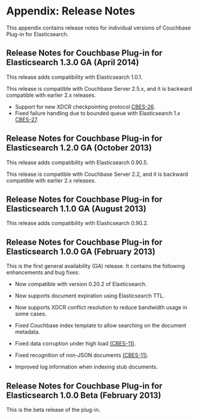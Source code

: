 # Appendix: Release Notes

This appendix contains release notes for individual versions of Couchbase Plug-in for Elasticsearch.


<a id="elastic-relnotes-1.3.0"></a>
## Release Notes for Couchbase Plug-in for Elasticsearch 1.3.0 GA (April 2014)

This release adds compatibility with Elasticsearch 1.0.1.

This release is compatible with Couchbase Server 2.5.x, and it is backward compatible with earlier 2.x releases. 

* Support for new XDCR checkpointing protocol [CBES-26](https://www.couchbase.com/issues/browse/CBES-26).
* Fixed failure handling due to bounded queue with Elasticsearch 1.x [CBES-27](https://www.couchbase.com/issues/browse/CBES-27).


<a id="elastic-relnotes-1.2.0"></a>

## Release Notes for Couchbase Plug-in for Elasticsearch 1.2.0 GA (October 2013)

This release adds compatibility with Elasticsearch 0.90.5.

This release is compatible with Couchbase Server 2.2, and it is backward compatible with earlier 2.x releases.


<a id="elastic-relnotes-1.1.0"></a>

## Release Notes for Couchbase Plug-in for Elasticsearch 1.1.0 GA (August 2013)

This release adds compatibility with Elasticsearch 0.90.2.

<a id="elastic-relnotes-1.0.0"></a>

## Release Notes for Couchbase Plug-in for Elasticsearch 1.0.0 GA (February 2013)

This is the first general availability (GA) release. It contains the following
enhancements and bug fixes:

 * Now compatible with version 0.20.2 of Elasticsearch.

 * Now supports document expiration using Elasticsearch TTL.

 * Now supports XDCR conflict resolution to reduce bandwidth usage in some cases.

 * Fixed Couchbase index template to allow searching on the document metadata.

 * Fixed data corruption under high load
   [(CBES-11)](http://www.couchbase.com/issues/browse/CBES-11).

 * Fixed recognition of non-JSON documents
   [(CBES-11)](http://www.couchbase.com/issues/browse/CBES-11).

 * Improved log information when indexing stub documents.

<a id="elastic-relnotes-1.0.0-beta"></a>

## Release Notes for Couchbase Plug-in for Elasticsearch 1.0.0 Beta (February 2013)

This is the beta release of the plug-in.

<a id="licenses"></a>
